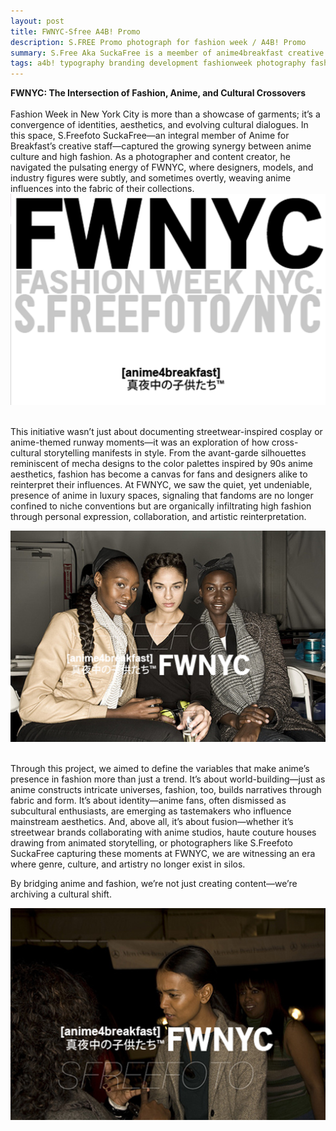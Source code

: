 ```yaml
---
layout: post
title: FWNYC-Sfree A4B! Promo
description: S.FREE Promo photograph for fashion week / A4B! Promo
summary: S.Free Aka SuckaFree is a meember of anime4breakfast creative stuff and this is a promo advertisment of his fashion week NYC
tags: a4b! typography branding development fashionweek photography fashion
---
```

**FWNYC: The Intersection of Fashion, Anime, and Cultural Crossovers**
<br>
<br>
Fashion Week in New York City is more than a showcase of garments; it’s a convergence of identities, aesthetics, and evolving cultural dialogues. In this space, S.Freefoto SuckaFree—an integral member of Anime for Breakfast’s creative staff—captured the growing synergy between anime culture and high fashion. As a photographer and content creator, he navigated the pulsating energy of FWNYC, where designers, models, and industry figures were subtly, and sometimes overtly, weaving anime influences into the fabric of their collections.
<br>
![fwnyc-ad](/assets/img/fwnyc-ad.png)

<br>
This initiative wasn’t just about documenting streetwear-inspired cosplay or anime-themed runway moments—it was an exploration of how cross-cultural storytelling manifests in style. From the avant-garde silhouettes reminiscent of mecha designs to the color palettes inspired by 90s anime aesthetics, fashion has become a canvas for fans and designers alike to reinterpret their influences. At FWNYC, we saw the quiet, yet undeniable, presence of anime in luxury spaces, signaling that fandoms are no longer confined to niche conventions but are organically infiltrating high fashion through personal expression, collaboration, and artistic reinterpretation.

![fwnyc-ad1](/assets/img/fwnyc-ad1.png)

<br>
Through this project, we aimed to define the variables that make anime’s presence in fashion more than just a trend. It’s about world-building—just as anime constructs intricate universes, fashion, too, builds narratives through fabric and form. It’s about identity—anime fans, often dismissed as subcultural enthusiasts, are emerging as tastemakers who influence mainstream aesthetics. And, above all, it’s about fusion—whether it’s streetwear brands collaborating with anime studios, haute couture houses drawing from animated storytelling, or photographers like S.Freefoto SuckaFree capturing these moments at FWNYC, we are witnessing an era where genre, culture, and artistry no longer exist in silos.

By bridging anime and fashion, we’re not just creating content—we’re archiving a cultural shift.

![fwnyc-ad2](/assets/img/fwnyc-ad2.png)